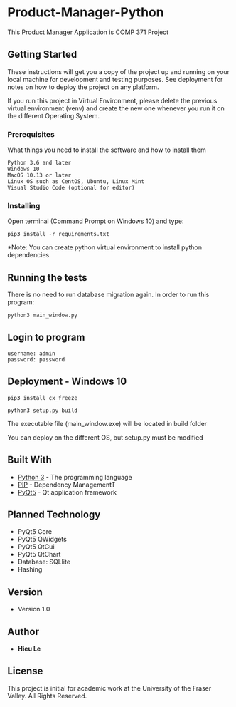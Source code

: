 # Product-Manager-Python
This Product Manager Application is COMP 371 Project

## Getting Started

These instructions will get you a copy of the project up and running on your local machine for development and testing purposes. See deployment for notes on how to deploy the project on any platform.

If you run this project in Virtual Environment, please delete the previous virtual environment (venv) and create the new one whenever you run it on the different Operating System.

### Prerequisites

What things you need to install the software and how to install them

```
Python 3.6 and later
Windows 10
MacOS 10.13 or later 
Linux OS such as CentOS, Ubuntu, Linux Mint
Visual Studio Code (optional for editor)
```

### Installing

Open terminal (Command Prompt on Windows 10) and type:

```
pip3 install -r requirements.txt
```

*Note: You can create python virtual environment to install python dependencies.

## Running the tests

There is no need to run database migration again. In order to run this program:

```
python3 main_window.py
```

## Login to program
```
username: admin
password: password
```

## Deployment - Windows 10
```
pip3 install cx_freeze
```
```
python3 setup.py build
```
The executable file (main_window.exe) will be located in build folder

You can deploy on the different OS, but setup.py must be modified


## Built With

* [Python 3](https://www.python.org/) - The programming language
* [PIP](https://pypi.org/project/pip/) - Dependency ManagementT
* [PyQt5](https://www.riverbankcomputing.com/software/pyqt/intro) - Qt application framework 

## Planned Technology

* PyQt5 Core
* PyQt5 QWidgets
* PyQt5 QtGui
* PyQt5 QtChart
* Database: SQLlite
* Hashing 

## Version

* Version 1.0

## Author

* **Hieu Le**

## License

This project is initial for academic work at the University of the Fraser Valley. All Rights Reserved.